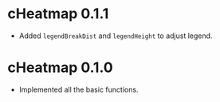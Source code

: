 # cHeatmap 0.1.1

* Added `legendBreakDist` and `legendHeight` to adjust legend.

# cHeatmap 0.1.0

* Implemented all the basic functions.

